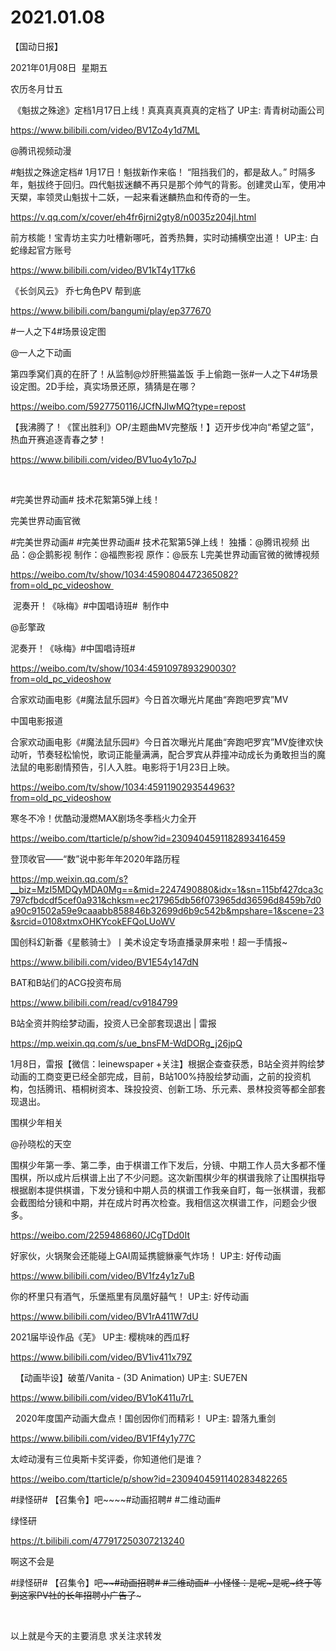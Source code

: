 ﻿#  2021.01.08
【国动日报】

2021年01月08日  星期五


农历冬月廿五


 《魁拔之殊途》定档1月17日上线！真真真真真真的定档了 UP主: 青青树动画公司

https://www.bilibili.com/video/BV1Zo4y1d7ML

@腾讯视频动漫                            

#魁拔之殊途定档# 1月17日！魁拔新作来临！
“阻挡我们的，都是敌人。”
时隔多年，魁拔终于回归。四代魁拔迷麟不再只是那个帅气的背影。创建灵山军，使用冲天槊，率领灵山魁拔十二妖，一起来看迷麟热血和传奇的一生。

https://v.qq.com/x/cover/eh4fr6jrni2gty8/n0035z204jl.html




前方核能！宝青坊主实力吐槽新哪吒，首秀热舞，实时动捕横空出道！ UP主: 白蛇缘起官方账号

https://www.bilibili.com/video/BV1kT4y1T7k6




《长剑风云》 乔七角色PV 帮到底

https://www.bilibili.com/bangumi/play/ep377670







#一人之下4#场景设定图


@一人之下动画                            

第四季窝们真的在肝了！从监制@炒肝熊猫盖饭 手上偷跑一张#一人之下4#场景设定图。2D手绘，真实场景还原，猜猜是在哪？

https://weibo.com/5927750116/JCfNJlwMQ?type=repost



【我沸腾了！《筐出胜利》OP/主题曲MV完整版！】迈开步伐冲向“希望之篮”，热血开赛追逐青春之梦！


https://www.bilibili.com/video/BV1uo4y1o7pJ

 




#完美世界动画# 技术花絮第5弹上线！

完美世界动画官微                   


#完美世界动画# #完美世界动画# 技术花絮第5弹上线！
独播：@腾讯视频 出品：@企鹅影视 制作：@福煦影视 原作：@辰东 L完美世界动画官微的微博视频


https://weibo.com/tv/show/1034:4590804472365082?from=old_pc_videoshow 

 泥奏开！《咏梅》#中国唱诗班#  制作中


@彭擎政  


泥奏开！《咏梅》#中国唱诗班#

https://weibo.com/tv/show/1034:4591097893290030?from=old_pc_videoshow

合家欢动画电影《#魔法鼠乐园#》今日首次曝光片尾曲“奔跑吧罗宾”MV


中国电影报道                  


合家欢动画电影《#魔法鼠乐园#》今日首次曝光片尾曲“奔跑吧罗宾”MV旋律欢快动听，节奏轻松愉悦，歌词正能量满满，配合罗宾从莽撞冲动成长为勇敢担当的魔法鼠的电影剧情预告，引人入胜。电影将于1月23日上映。

https://weibo.com/tv/show/1034:4591190293544963?from=old_pc_videoshow

寒冬不冷！优酷动漫燃MAX剧场冬季档火力全开

https://weibo.com/ttarticle/p/show?id=2309404591182893416459

登顶收官——“数”说中影年年2020年路历程

https://mp.weixin.qq.com/s?__biz=MzI5MDQyMDA0Mg==&mid=2247490880&idx=1&sn=115bf427dca3c797cfbdcdf5cef0a931&chksm=ec217965db56f073965dd36596d8459b7d0a90c91502a59e9caaabb858846b32699d6b9c542b&mpshare=1&scene=23&srcid=0108xtmxOHKYcokEFQoLUoWV


国创科幻新番《星骸骑士》丨美术设定专场直播录屏来啦！超一手情报~

https://www.bilibili.com/video/BV1E54y147dN

BAT和B站们的ACG投资布局

https://www.bilibili.com/read/cv9184799

B站全资并购绘梦动画，投资人已全部套现退出 | 雷报

https://mp.weixin.qq.com/s/ue_bnsFM-WdDORg_j26jpQ

1月8日，雷报【微信：leinewspaper +关注】根据企查查获悉，B站全资并购绘梦动画的工商变更已经全部完成，目前，B站100%持股绘梦动画，之前的投资机构，包括腾讯、梧桐树资本、珠投投资、创新工场、乐元素、景林投资等都全部套现退出。

围棋少年相关


@孙晓松的天空    


围棋少年第一季、第二季，由于棋谱工作下发后，分镜、中期工作人员大多都不懂围棋，所以成片后棋谱上出了不少问题。这次新围棋少年的棋谱我除了让围棋指导根据剧本提供棋谱，下发分镜和中期人员的棋谱工作我亲自盯，每一张棋谱，我都会截图给分镜和中期，并在成片时再次检查。我相信这次棋谱工作，问题会少很多。

https://weibo.com/2259486860/JCgTDd0It

好家伙，火锅聚会还能碰上GAI周延携貔貅豪气炸场！ UP主: 好传动画

https://www.bilibili.com/video/BV1fz4y1z7uB




你的杯里只有酒气，乐堡瓶里有凤凰好囍气！ UP主: 好传动画


https://www.bilibili.com/video/BV1rA411W7dU




2021届毕设作品《芜》 UP主: 樱桃味的西瓜籽

https://www.bilibili.com/video/BV1iv411x79Z

 
【动画毕设】破茧/Vanita - (3D Animation) UP主: SUE7EN

https://www.bilibili.com/video/BV1oK411u7rL

 
2020年度国产动画大盘点！国创因你们而精彩！ UP主: 碧落九重剑

https://www.bilibili.com/video/BV1Ff4y1y77C




太崆动漫有三位奥斯卡奖评委，你知道他们是谁？

https://weibo.com/ttarticle/p/show?id=2309404591140283482265


#绿怪研# 【召集令】吧~~~~#动画招聘# #二维动画#


绿怪研

https://t.bilibili.com/477917250307213240

啊这不会是

#绿怪研# 【召集令】吧~~~~#动画招聘# #二维动画# 
小怪怪：是呢~是呢~终于等到这家PV社的长年招聘小广告了~~~

 








以上就是今天的主要消息
求关注求转发
















